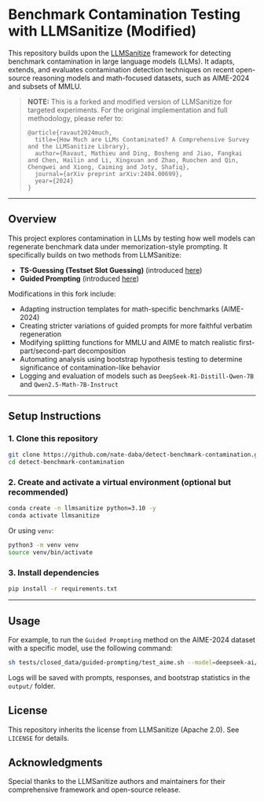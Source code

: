 # Benchmark Contamination Testing with LLMSanitize (Modified)

This repository builds upon the [LLMSanitize](https://github.com/ntunlp/LLMSanitize) framework for detecting benchmark contamination in large language models (LLMs). It adapts, extends, and evaluates contamination detection techniques on recent open-source reasoning models and math-focused datasets, such as AIME-2024 and subsets of MMLU.

> **NOTE:** This is a forked and modified version of LLMSanitize for targeted experiments. For the original implementation and full methodology, please refer to:
>
> ```
> @article{ravaut2024much,
>   title={How Much are LLMs Contaminated? A Comprehensive Survey and the LLMSanitize Library},
>   author={Ravaut, Mathieu and Ding, Bosheng and Jiao, Fangkai and Chen, Hailin and Li, Xingxuan and Zhao, Ruochen and Qin, Chengwei and Xiong, Caiming and Joty, Shafiq},
>   journal={arXiv preprint arXiv:2404.00699},
>   year={2024}
> }
> ```

---

## Overview

This project explores contamination in LLMs by testing how well models can regenerate benchmark data under memorization-style prompting. It specifically builds on two methods from LLMSanitize:

- **TS-Guessing (Testset Slot Guessing)** (introduced [here](https://arxiv.org/abs/2311.09783))
- **Guided Prompting** (introduced [here](https://arxiv.org/abs/2308.08493))

Modifications in this fork include:

- Adapting instruction templates for math-specific benchmarks (AIME-2024)
- Creating stricter variations of guided prompts for more faithful verbatim regeneration
- Modifying splitting functions for MMLU and AIME to match realistic first-part/second-part decomposition
- Automating analysis using bootstrap hypothesis testing to determine significance of contamination-like behavior
- Logging and evaluation of models such as `DeepSeek-R1-Distill-Qwen-7B` and `Qwen2.5-Math-7B-Instruct`

---

## Setup Instructions

### 1. Clone this repository
```bash
git clone https://github.com/nate-daba/detect-benchmark-contamination.git
cd detect-benchmark-contamination
```

### 2. Create and activate a virtual environment (optional but recommended)
```bash
conda create -n llmsanitize python=3.10 -y
conda activate llmsanitize
```

Or using `venv`:
```bash
python3 -m venv venv
source venv/bin/activate
```

### 3. Install dependencies
```bash
pip install -r requirements.txt
```

---

## Usage

For example, to run the `Guided Prompting` method on the AIME-2024 dataset with a specific model, use the following command:
```bash
sh tests/closed_data/guided-prompting/test_aime.sh --model=deepseek-ai/DeepSeek-R1-Distill-Qwen-7B
```

Logs will be saved with prompts, responses, and bootstrap statistics in the `output/` folder.

## License
This repository inherits the license from LLMSanitize (Apache 2.0). See `LICENSE` for details.

## Acknowledgments
Special thanks to the LLMSanitize authors and maintainers for their comprehensive framework and open-source release.

